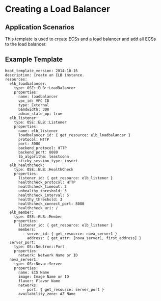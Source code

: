 # Creating a Load Balancer<a name="EN-US_TOPIC_0129640297"></a>

## Application Scenarios<a name="section3371113418372"></a>

This template is used to create ECSs and a load balancer and add all ECSs to the load balancer.

## Example Template<a name="section2886194303710"></a>

```
heat_template_version: 2014-10-16
description: Create an ELB instance.
resources:
  elb_loadbalancer:
    type: OSE::ELB::LoadBalancer
    properties:
      name: loadbalancer
      vpc_id: VPC ID
      type: External
      bandwidth: 300
      admin_state_up: true
  elb_listener:
    type: OSE::ELB::Listener
    properties:
      name: elb_listener
      loadbalancer_id: { get_resource: elb_loadbalancer }
      protocol: HTTP
      port: 8080
      backend_protocol: HTTP
      backend_port: 8080
      lb_algorithm: leastconn
      sticky_session_type: insert
  elb_healthcheck:
    type: OSE::ELB::HealthCheck
    properties:
      listener_id: { get_resource: elb_listener }
      healthcheck_protocol: HTTP
      healthcheck_timeout: 2
      unhealthy_threshold: 3
      healthcheck_interval: 5
      healthy_threshold: 3
      healthcheck_connect_port: 8080
      healthcheck_uri: /
  elb_member:
    type: OSE::ELB::Member
    properties:
      listener_id: { get_resource: elb_listener }
      members:
        - server_id: { get_resource: nova_server1 }
          address: { get_attr: [nova_server1, first_address] }
  server_port:
    type: OS::Neutron::Port
    properties:
      network: Network Name or ID
  nova_server1:
    type: OS::Nova::Server
    properties:
      name: ECS Name
      image: Image Name or ID
      flavor: Flavor Name
      networks:
        - port: { get_resource: server_port }
      availability_zone: AZ Name
```

